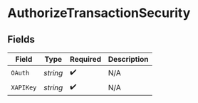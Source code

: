 # AuthorizeTransactionSecurity


## Fields

| Field              | Type               | Required           | Description        |
| ------------------ | ------------------ | ------------------ | ------------------ |
| `OAuth`            | *string*           | :heavy_check_mark: | N/A                |
| `XAPIKey`          | *string*           | :heavy_check_mark: | N/A                |